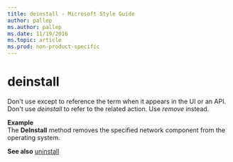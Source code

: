 ```yaml
---
title: deinstall - Microsoft Style Guide
author: pallep
ms.author: pallep
ms.date: 11/19/2016
ms.topic: article
ms.prod: non-product-specific
---
```


# deinstall

Don't use except to reference the term when it appears in the UI or an API. Don't use *deinstall* to refer to the related action. Use *remove* instead. 

 **Example**  
The **DeInstall** method removes the specified network component from the operating system.

**See also** [](/style-guide/a-z-word-list-term-collections/u/uninstall)[uninstall](/style-guide/a-z-word-list-term-collections/u/uninstall)
